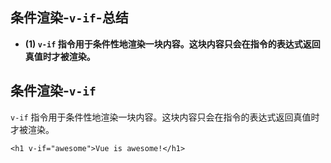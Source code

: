 ## 条件渲染-`v-if`-总结

- **(1) `v-if` 指令用于条件性地渲染一块内容。这块内容只会在指令的表达式返回真值时才被渲染。**

## 条件渲染-`v-if`

`v-if` 指令用于条件性地渲染一块内容。这块内容只会在指令的表达式返回真值时才被渲染。

```vue-html
<h1 v-if="awesome">Vue is awesome!</h1>
```
